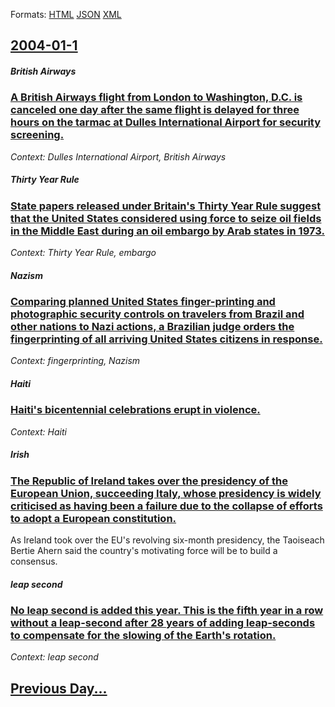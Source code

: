 
Formats: [HTML](2004/01/1/index.html)  [JSON](2004/01/1/index.json)  [XML](2004/01/1/index.xml)  

## [2004-01-1](/news/2004/01/1/index.md)

##### British Airways
### [ A British Airways flight from London to Washington, D.C. is canceled one day after the same flight is delayed for three hours on the tarmac at Dulles International Airport for security screening. ](/news/2004/01/1/a-british-airways-flight-from-london-to-washington-d-c-is-canceled-one-day-after-the-same-flight-is-delayed-for-three-hours-on-the-tarmac.md)
_Context: Dulles International Airport, British Airways_

##### Thirty Year Rule
### [ State papers released under Britain's Thirty Year Rule suggest that the United States considered using force to seize oil fields in the Middle East during an oil embargo by Arab states in 1973. ](/news/2004/01/1/state-papers-released-under-britain-s-thirty-year-rule-suggest-that-the-united-states-considered-using-force-to-seize-oil-fields-in-the-mid.md)
_Context: Thirty Year Rule, embargo_

##### Nazism
### [ Comparing planned United States finger-printing and photographic security controls on travelers from Brazil and other nations to Nazi actions, a Brazilian judge orders the fingerprinting of all arriving United States citizens in response. ](/news/2004/01/1/comparing-planned-united-states-finger-printing-and-photographic-security-controls-on-travelers-from-brazil-and-other-nations-to-nazi-actio.md)
_Context: fingerprinting, Nazism_

##### Haiti
### [ Haiti's bicentennial celebrations erupt in violence. ](/news/2004/01/1/haiti-s-bicentennial-celebrations-erupt-in-violence.md)
_Context: Haiti_

##### Irish
### [ The Republic of Ireland takes over the presidency of the European Union, succeeding Italy, whose presidency is widely criticised as having been a failure due to the collapse of efforts to adopt a European constitution. ](/news/2004/01/1/the-republic-of-ireland-takes-over-the-presidency-of-the-european-union-succeeding-italy-whose-presidency-is-widely-criticised-as-having.md)
As Ireland took over the EU&#39;s revolving six-month presidency, the Taoiseach Bertie Ahern said the country&#39;s motivating force will be to build a consensus.

##### leap second
### [ No leap second is added this year. This is the fifth year in a row without a leap-second after 28 years of adding leap-seconds to compensate for the slowing of the Earth's rotation. ](/news/2004/01/1/no-leap-second-is-added-this-year-this-is-the-fifth-year-in-a-row-without-a-leap-second-after-28-years-of-adding-leap-seconds-to-compensat.md)
_Context: leap second_

## [Previous Day...](/news/2003/12/31/index.md)

